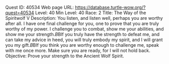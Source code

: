 Quest ID: 40534
Web page URL: https://database.turtle-wow.org/?quest=40534
Level: 40
Min Level: 40
Race: 2
Title: The Way of the Spiritwolf V
Description: You listen, and listen well, perhaps you are worthy after all. I have one final challenge for you, one to prove that you are truly worthy of my power. I challenge you to combat, show me your abilities, and show me your strength.$B$BIf you truly have the strength to defeat me, and can take my advice in heed, you will truly embody my spirit, and I will grant you my gift.$B$BIf you think you are worthy enough to challenge me, speak with me once more. Make sure you are ready, for I will not hold back.
Objective: Prove your strength to the Ancient Wolf Spirit.
